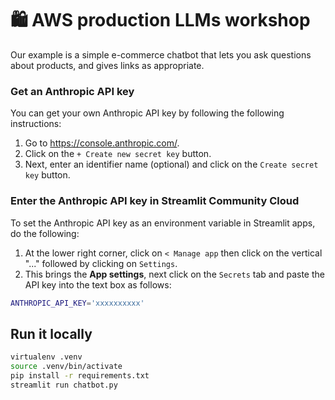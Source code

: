 # 🛍️ AWS production LLMs workshop
Our example is a simple e-commerce chatbot that lets you ask questions about products, and gives links as appropriate.


### Get an Anthropic API key

You can get your own Anthropic API key by following the following instructions:

1. Go to https://console.anthropic.com/.
2. Click on the `+ Create new secret key` button.
3. Next, enter an identifier name (optional) and click on the `Create secret key` button.

### Enter the Anthropic API key in Streamlit Community Cloud

To set the Anthropic API key as an environment variable in Streamlit apps, do the following:

1. At the lower right corner, click on `< Manage app` then click on the vertical "..." followed by clicking on `Settings`.
2. This brings the **App settings**, next click on the `Secrets` tab and paste the API key into the text box as follows:

```sh
ANTHROPIC_API_KEY='xxxxxxxxxx'
```

## Run it locally

```sh
virtualenv .venv
source .venv/bin/activate
pip install -r requirements.txt
streamlit run chatbot.py
```
